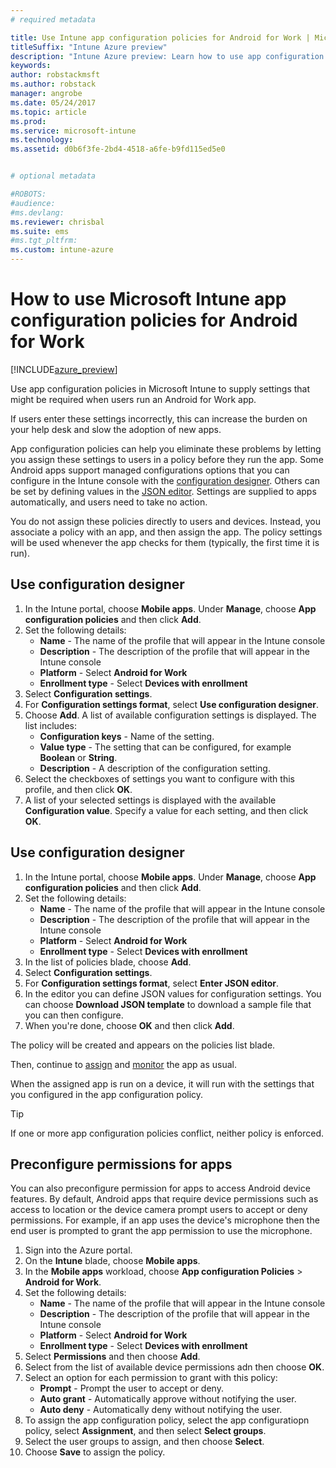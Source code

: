 ```yaml
---
# required metadata

title: Use Intune app configuration policies for Android for Work | Microsoft Docs
titleSuffix: "Intune Azure preview"
description: "Intune Azure preview: Learn how to use app configuration policies to provide configuration data to an Android for Work app when it is run."
keywords:
author: robstackmsft
ms.author: robstack
manager: angrobe
ms.date: 05/24/2017
ms.topic: article
ms.prod:
ms.service: microsoft-intune
ms.technology:
ms.assetid: d0b6f3fe-2bd4-4518-a6fe-b9fd115ed5e0


# optional metadata

#ROBOTS:
#audience:
#ms.devlang:
ms.reviewer: chrisbal
ms.suite: ems
#ms.tgt_pltfrm:
ms.custom: intune-azure
---
```


# How to use Microsoft Intune app configuration policies for Android for Work 

[!INCLUDE[azure_preview](./includes/azure_preview.md)]

Use app configuration policies in Microsoft Intune to supply settings that might be required when users run an Android for Work app.

If users enter these settings incorrectly, this can increase the burden on your help desk and slow the adoption of new apps.

App configuration policies can help you eliminate these problems by letting you assign these settings to users in a policy before they run the app. Some Android apps support managed configurations options that you can configure in the Intune console with the [configuration designer](#use-configuration-designer). Others can be set by defining  values in the [JSON editor](#use-json-editor). Settings are supplied to apps automatically, and users need to take no action.

You do not assign these policies directly to users and devices. Instead, you associate a policy with an app, and then assign the app. The policy settings will be used whenever the app checks for them (typically, the first time it is run).

## Use configuration designer

1. In the Intune portal, choose **Mobile apps**. Under **Manage**, choose **App configuration policies** and then click **Add**.
2. Set the following details:
    - **Name** - The name of the profile that will appear in the Intune console
    - **Description** - The  description of the profile that will appear in the Intune console
    - **Platform** - Select **Android for Work**
    - **Enrollment type** - Select **Devices with enrollment**
3. Select **Configuration settings**.
4. For **Configuration settings format**, select **Use configuration designer**.
5. Choose **Add**. A list of  available configuration settings is displayed.  The list includes:
    - **Configuration keys** - Name of the setting.
    - **Value type** - The setting that can be configured, for example **Boolean** or **String**.
    - **Description** - A description of the configuration setting.
6. Select the checkboxes of settings you want to configure with this profile, and then click **OK**.
7. A list of your selected settings is displayed with the available **Configuration value**. Specify a value for each setting, and then click **OK**.

## Use configuration designer

1. In the Intune portal, choose **Mobile apps**. Under **Manage**, choose **App configuration policies** and then click **Add**.
2. Set the following details:
    - **Name** - The name of the profile that will appear in the Intune console
    - **Description** - The  description of the profile that will appear in the Intune console
    - **Platform** - Select **Android for Work**
    - **Enrollment type** - Select **Devices with enrollment**
2.  In the list of policies blade, choose **Add**.
3. Select **Configuration settings**.
4. For **Configuration settings format**, select **Enter JSON editor**.
5. In the editor you can define JSON values for configuration settings. You can choose **Download JSON template** to download a sample file that you can then configure.
8. When you're done, choose **OK** and then click **Add**.

The policy will be created and appears on the policies list blade.

Then, continue to [assign](apps-deploy.md) and [monitor](apps-monitor.md) the app as usual.

When the assigned app is run on a device, it will run with the settings that you configured in the app configuration policy.

> [!TIP]
> If one or more app configuration policies conflict, neither policy is enforced.


## Preconfigure permissions for apps

You can also preconfigure permission for apps to access Android device features. By default, Android apps that require device permissions such as access to location or the device camera prompt users to accept or deny permissions. For example, if an app uses the device's microphone then the end user is prompted to grant the app permission to use the microphone. 

1. Sign into the Azure portal.
2. On the **Intune** blade, choose **Mobile apps**.
3. In the **Mobile apps** workload, choose **App configuration Policies** > **Android for Work**.
4. Set the following details:
    - **Name** - The name of the profile that will appear in the Intune console
    - **Description** - The  description of the profile that will appear in the Intune console
    - **Platform** - Select **Android for Work**
    - **Enrollment type** - Select **Devices with enrollment**
5. Select **Permissions** and then choose **Add**.
6. Select from the list of available device permissions adn then choose **OK**.
7. Select an option for each permission to grant with this policy:
    - **Prompt** - Prompt the user to accept or deny.
    - **Auto grant** - Automatically approve without notifying the user.
    - **Auto deny** - Automatically deny without notifying the user.
8. To assign the app configuration policy, select the app configuratiopn policy, select **Assignment**, and then select **Select groups**.
9. Select the user groups to assign, and then choose **Select**.
10. Choose **Save** to assign the policy.